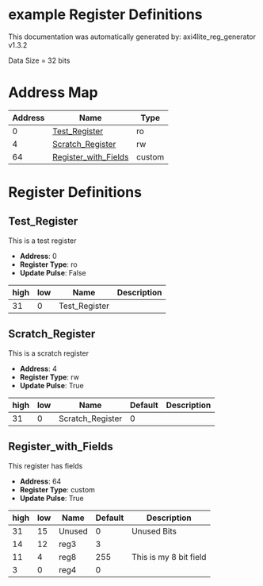 # example Register Definitions

This documentation was automatically generated by: axi4lite_reg_generator v1.3.2



Data Size = 32 bits

# Address Map
| Address | Name | Type |
| ------- | ---- | ---- |
| 0 | [Test_Register](#test_register) | ro |
| 4 | [Scratch_Register](#scratch_register) | rw |
| 64 | [Register_with_Fields](#register_with_fields) | custom |
# Register Definitions


## Test_Register
This is a test register

* **Address**: 0
* **Register Type**: ro
* **Update Pulse**: False

| high | low | Name | Description |
| ---- | --- | ---- | ----------- |
| 31 | 0 | Test_Register ||


## Scratch_Register
This is a scratch register

* **Address**: 4
* **Register Type**: rw
* **Update Pulse**: True

| high | low | Name  | Default | Description |
| ---- | --- | ----  | ------- | ----------- |
| 31 | 0 | Scratch_Register  | 0 ||


## Register_with_Fields
This register has fields

* **Address**: 64
* **Register Type**: custom
* **Update Pulse**: True

| high | low | Name  | Default | Description |
| ---- | --- | ----  | ------- | ----------- |
| 31 | 15 | Unused  | 0 | Unused Bits |
| 14 | 12 | reg3  | 3 |  |
  | 11 | 4 | reg8  | 255 | This is my 8 bit field |
  | 3 | 0 | reg4  | 0 |  |
  

<!-- SHA-256: 2cc20d17cedaa4858aacc9f93812ea5d4dc80088ef1b5ed19e0a62eeafd393fd -->